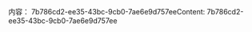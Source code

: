 <span data-ttu-id="00b53-101">内容： 7b786cd2-ee35-43bc-9cb0-7ae6e9d757ee</span><span class="sxs-lookup"><span data-stu-id="00b53-101">Content: 7b786cd2-ee35-43bc-9cb0-7ae6e9d757ee</span></span>